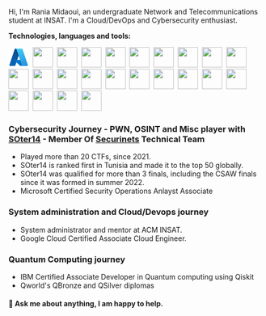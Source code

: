 Hi, I'm Rania Midaoui, an undergraduate Network and Telecommunications student at INSAT. I'm a Cloud/DevOps and Cybersecurity enthusiast.

**Technologies, languages and tools:**  

<img src="https://raw.githubusercontent.com/github/explore/eaef8552d8b082ffafe2bfc8a5023d47da904aac/topics/azure/azure.png"  width="40" height="40" /></a>&nbsp;
<img src="https://cdn.cdnlogo.com/logos/g/75/google-cloud.svg"  width="40" height="40" /></a>&nbsp;
<img src="https://cdn.cdnlogo.com/logos/a/19/aws.svg"  width="40" height="40" /></a>&nbsp;
<img src="https://cdn.cdnlogo.com/logos/d/41/docker.svg"  width="40" height="40" /></a>&nbsp;
<img src="https://cdn.cdnlogo.com/logos/k/95/kubernets.svg"  width="40" height="40" /></a>&nbsp;
<img src="https://cdn.cdnlogo.com/logos/a/51/ansible.svg"  width="40" height="40" /></a>&nbsp;
<img src="https://raw.githubusercontent.com/bablubambal/All_logo_and_pictures/main/cloud/terraform.png"  width="40" height="40" /></a>&nbsp;
<img src="https://cdn.cdnlogo.com/logos/g/15/git-icon.svg"  width="40" height="40" /></a>&nbsp;
<img src="https://cdn.cdnlogo.com/logos/l/11/linux.svg"  width="40" height="40" /></a>&nbsp;
<img src="https://cdn.cdnlogo.com/logos/n/74/nginx.svg"  width="40" height="40" /></a>&nbsp;
<img src="https://cdn.cdnlogo.com/logos/a/87/apache.svg"  width="40" height="40" /></a>&nbsp;
<img src="https://cdn.cdnlogo.com/logos/a/5/azure-active-directory.svg"  width="40" height="40" /></a>&nbsp;
<img src="https://cdn.cdnlogo.com/logos/g/64/grafana.svg"  width="40" height="40" /></a>&nbsp;
<img src="https://cdn.cdnlogo.com/logos/i/49/influxdb.svg"  width="40" height="40" /></a>&nbsp;
<img src="https://coralogix.com/wp-content/uploads/2022/08/telegraf_large.png"  width="40" height="40" /></a>&nbsp;
<img src="https://cdn.cdnlogo.com/logos/m/78/mysql.svg"  width="40" height="40" /></a>&nbsp;
<img src="https://avatars.githubusercontent.com/u/30696987?s=280&v=4"  width="40" height="40" /></a>&nbsp;
<img src="https://cdn.cdnlogo.com/logos/p/3/python.svg"  width="40" height="40" /></a>&nbsp;
<img src="https://cdn.cdnlogo.com/logos/c/1/c-plus-plus.svg"  width="40" height="40" /></a>&nbsp;
<img src="https://raw.githubusercontent.com/bablubambal/All_logo_and_pictures/main/programming%20languages/c.svg"  width="40" height="40" /></a>&nbsp;
<img src="https://raw.githubusercontent.com/bablubambal/All_logo_and_pictures/main/programming%20languages/java.svg"  width="40" height="40" /></a>&nbsp;
<img src="https://raw.githubusercontent.com/bablubambal/All_logo_and_pictures/main/programming%20languages/javascript.svg"  width="40" height="40" /></a>&nbsp;
<img src="https://raw.githubusercontent.com/bablubambal/All_logo_and_pictures/main/programming%20languages/typescript.svg"  width="40" height="40" /></a>&nbsp;
<img src="https://d33wubrfki0l68.cloudfront.net/e937e774cbbe23635999615ad5d7732decad182a/26072/logo-small.ede75a6b.svg"  width="40" height="40" /></a>&nbsp;

### Cybersecurity Journey - PWN, OSINT and Misc player with [SOter14](https://soter14.tech) - Member Of [Securinets](https://securinets.tn) Technical Team
- Played more than 20 CTFs, since 2021.
- SOter14 is ranked first in Tunisia and made it to the top 50 globally.
- SOter14 was qualified for more than 3 finals, including the CSAW finals since it was formed in summer 2022.
- Microsoft Certified Security Operations Anlayst Associate

### System administration and Cloud/Devops journey
- System administrator and mentor at ACM INSAT.
- Google Cloud Certified Associate Cloud Engineer.

### Quantum Computing journey
- IBM Certified Associate Developer in Quantum computing using Qiskit
- Qworld's QBronze and QSilver diplomas


<h4>💬 Ask me about anything, I am happy to help.</h4>
